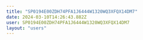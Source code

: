 ```yaml
---
title: "SP0194E00ZDH74PFA1J6444W1320WQ3XFQX14DM7"
date: 2024-03-10T14:26:43.882Z
user: SP0194E00ZDH74PFA1J6444W1320WQ3XFQX14DM7
layout: "users"
---
```

    